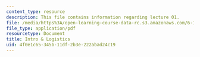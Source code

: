 ```yaml
---
content_type: resource
description: This file contains information regarding lecture 01.
file: /media/https%3A/open-learning-course-data-rc.s3.amazonaws.com/6-170-software-studio-spring-2013/4f0e1c65345b11df2b3e222abad24c19_MIT6_170S13_01-logistics.pdf
file_type: application/pdf
resourcetype: Document
title: Intro & Logistics
uid: 4f0e1c65-345b-11df-2b3e-222abad24c19
---
```

